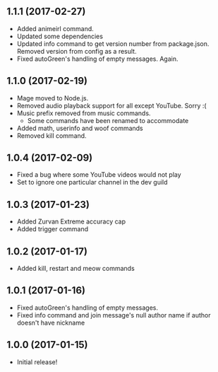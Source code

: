 ## 1.1.1 (2017-02-27)

  - Added animeirl command.
  - Updated some dependencies
  - Updated info command to get version number from package.json. Removed version from config as a result.
  - Fixed autoGreen's handling of empty messages. Again.

## 1.1.0 (2017-02-19)

  - Mage moved to Node.js.
  - Removed audio playback support for all except YouTube. Sorry :(
  - Music prefix removed from music commands.
    - Some commands have been renamed to accommodate
  - Added math, userinfo and woof commands
  - Removed kill command.

## 1.0.4 (2017-02-09)

  - Fixed a bug where some YouTube videos would not play
  - Set to ignore one particular channel in the dev guild

## 1.0.3 (2017-01-23)

  - Added Zurvan Extreme accuracy cap
  - Added trigger command

## 1.0.2 (2017-01-17)

  - Added kill, restart and meow commands

## 1.0.1 (2017-01-16)

  - Fixed autoGreen's handling of empty messages.
  - Fixed info command and join message's null author name if author doesn't have nickname

## 1.0.0 (2017-01-15)

  - Initial release!
